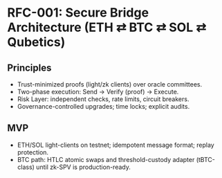# RFC-001: Secure Bridge Architecture (ETH ⇄ BTC ⇄ SOL ⇄ Qubetics)

## Principles
- Trust-minimized proofs (light/zk clients) over oracle committees.
- Two-phase execution: Send → Verify (proof) → Execute.
- Risk Layer: independent checks, rate limits, circuit breakers.
- Governance-controlled upgrades; time locks; explicit audits.

## MVP
- ETH/SOL light-clients on testnet; idempotent message format; replay protection.
- BTC path: HTLC atomic swaps and threshold-custody adapter (tBTC-class) until zk-SPV is production-ready.
